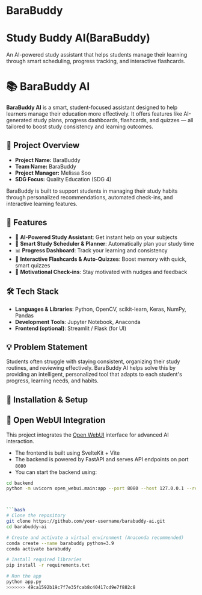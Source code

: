 
# BaraBuddy


# Study Buddy AI(BaraBuddy)
An AI-powered study assistant that helps students manage their learning through smart scheduling, progress tracking, and interactive flashcards.



# 📚 BaraBuddy AI

**BaraBuddy AI** is a smart, student-focused assistant designed to help learners manage their education more effectively. It offers features like AI-generated study plans, progress dashboards, flashcards, and quizzes — all tailored to boost study consistency and learning outcomes.



## 🎯 Project Overview

- **Project Name:** BaraBuddy
- **Team Name:** BaraBuddy
- **Project Manager:** Melissa Soo
- **SDG Focus:** Quality Education (SDG 4)

BaraBuddy is built to support students in managing their study habits through personalized recommendations, automated check-ins, and interactive learning features.



## 🌟 Features

- 🧠 **AI-Powered Study Assistant**: Get instant help on your subjects
- 📅 **Smart Study Scheduler & Planner**: Automatically plan your study time
- 📊 **Progress Dashboard**: Track your learning and consistency
- 📝 **Interactive Flashcards & Auto-Quizzes**: Boost memory with quick, smart quizzes
- 🔔 **Motivational Check-ins**: Stay motivated with nudges and feedback


## 🛠 Tech Stack

- **Languages & Libraries**: Python, OpenCV, scikit-learn, Keras, NumPy, Pandas
- **Development Tools**: Jupyter Notebook, Anaconda
- **Frontend (optional)**: Streamlit / Flask (for UI)



## 💡 Problem Statement

Students often struggle with staying consistent, organizing their study routines, and reviewing effectively. BaraBuddy AI helps solve this by providing an intelligent, personalized tool that adapts to each student's progress, learning needs, and habits.


## 📁 Installation & Setup



## 🧠 Open WebUI Integration

This project integrates the [Open WebUI](https://github.com/open-webui/open-webui) interface for advanced AI interaction. 

- The frontend is built using SvelteKit + Vite
- The backend is powered by FastAPI and serves API endpoints on port `8080`
- You can start the backend using:

```bash
cd backend
python -m uvicorn open_webui.main:app --port 8080 --host 127.0.0.1 --reload



```bash
# Clone the repository
git clone https://github.com/your-username/barabuddy-ai.git
cd barabuddy-ai

# Create and activate a virtual environment (Anaconda recommended)
conda create --name barabuddy python=3.9
conda activate barabuddy

# Install required libraries
pip install -r requirements.txt

# Run the app
python app.py
>>>>>>> 49ca1592b19c7f7e35fcab8c40417cd9e7f882c8
